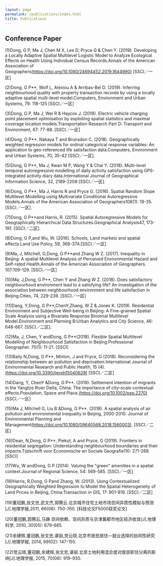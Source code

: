 ```yaml
---
layout: page
permalink: /publications/index.html
title: Publications
---
```


## Conference Paper

(1)Dong, G P, Ma J, Chen M X, Lee D, Pryce G & Chen Y. (2019). Developing a Locally Adaptive Spatial Multilevel Logistic Model to Analyze Ecological Effects on Health Using Individual Census Records.Annals of the American Association of Geographers[(https://doi.org/10.1080/24694452.2019.1644990)](https://doi.org/10.1080/24694452.2019.1644990) [SSCI／一区]

(2)Dong, G P**, Wolf L, Alexiou A & Arribas-Bel D. (2019). Inferring neighbourhood quality with property transaction records by using a locally adaptive spatial multi-level model.Computers, Environment and Urban Systems, 79: 118-125 [SSCI／一区]

(3)Dong, G P, Ma J, Wei R & Haycox J. (2019). Electric vehicle charging point placement optimisation by exploiting spatial statistics and maximal coverage location models.Transportation Research Part D: Transport and Environment, 67: 77-88. [SSCI／一区]

(4)Dong, G P**, Nakaya T and Brunsdon C. (2018). Geographically weighted regression models for ordinal categorical response variables: An application to geo-referenced life satisfaction data.Computers, Environment and Urban Systems, 70, 35-42 [SSCI／一区].

(5)Dong, G P**, Ma J, Kwan M P, Wang Y & Chai Y. (2018). Multi-level temporal autoregressive modelling of daily activity satisfaction using GPS-integrated activity diary data.International Journal of Geographical Information Science, 32, 2189-2208 [SSCI／一区].

(6)Dong, G P**, Ma J, Harris R and Pryce G. (2016). Spatial Random Slope Multilevel Modelling using Multivariate Conditional Autoregressive Models.Annals of the American Association of Geographers106(1): 19-35. [SSCI／一区].

(7)Dong, G P**and Harris, R. (2015). Spatial Autoregressive Models for Geographically Hierarchical Data Structures.Geographical Analysis47, 173-191. [SSCI／二区].

(8)Dong, G P,and Wu, W. (2016). Schools, Land markets and spatial effects.Land Use Policy, 59, 366-374.[SSCI／一区]

(9)Ma, J, Mitchell, G,Dong, G P**and Zhang W Z. (2017). Inequality in Beijing: A spatial Multilevel Analysis of Perceived Environmental Hazard and Self-rated Health.Annals of the American Association of Geographers. 107:109-129. [SSCI／一区]

(10)Ma, J,Dong, G P**, Chen Y and Zhang W Z. (2018). Does satisfactory neighbourhood environment lead to a satisfying life? An investigation of the association between neighbourhood environment and life satisfaction in Beijing.Cities, 74, 229-239. [SSCI／一区]

(11)Dang, Y,Dong, G P**,ChenY,Zhang, W Z & Jones K. (2019). Residential Environment and Subjective Well-being in Beijing: A Fine-grained Spatial Scale Analysis using a Bivariate Response Binomial Multilevel Model.Environment and Planning B:Urban Analytics and City Science, 46: 648-667. [SSCI／二区].

(12)Ma, J, Chen, Y andDong, G P**(2018). Flexible Spatial Multilevel Modelling of Neighbourhood Satisfaction in Beijing.Professional Geographer. 70(1): 11-21. [SSCI]

(13)Baily N,Dong, G P**, Minton, J and Pryce, G (2018). Reconsidering the relationship between air pollution and deprivation.International Journal of Environmental Research and Public Health, 15 (4).[(https://doi.org/10.3390/ijerph15040629)](https://doi.org/10.3390/ijerph15040629) [SSCI／二区]

(14)Dang, Y, ChenY &Dong, G P**. (2019). Settlement intention of migrants in the Yangtze River Delta, China: The importance of city-scale contextual effects.Population, Space and Place.[(https://doi.org/10.1002/psp.2270)](https://doi.org/10.1002/psp.2270)[SSCI／一区]

(15)Ma J, Mitchell G, Liu B &Dong, G P**. (2018). A spatial analysis of air pollution and environmental inequality in Beijing, 2000-2010. Journal of Environmental Planning and Management[(https://doi.org/10.1080/09640568.2018.1560003)](https://doi.org/10.1080/09640568.2018.1560003). [SSCI／二区]

(16)Dean, N,Dong, G P**, Piekut, A and Pryce, G (2019). Frontiers in residential segregation: Understanding neighbourhood boundaries and their impacts.Tijdschrift voor Economische en Sociale Geografie110: 271-288. [SSCI]

(17)Wu, W andDong, G P.(2014). Valuing the "green" amenities in a spatial context.Journal of Regional Science, 54: 569-585. [SSCI／一区]

(18)Harris, R,Dong, G Pand Zhang, W. (2013). Using Contextualized Geographically Weighted Regression to Model the Spatial Heterogeneity of Land Prices in Beijing, China.Transaction in GIS, 17: 901-919. [SSCI／二区]

(19)董冠鹏,张文忠,武文杰,郭腾云.北京城市住宅土地市场空间异质性模拟与预测[J].地理学报,2011, 66(06): 750-760. [科技论文F5000获奖论文]

(20)董冠鹏,郭腾云,马静.空间依赖、空间异质与京津冀都市地区经济收敛[J].地理科学, 2010, 30(05): 679-685.

(21)余建辉,董冠鹏,张文忠,谌丽,党云晓.北京市居民居住—就业选择的协同性研究[J].地理学报, 2014, 69(02): 147-155.

(22)党云晓,董冠鹏,余建辉,张文忠,谌丽.北京土地利用混合度对居民职住分离的影响[J].地理学报, 2015, 70(06): 919-930.
